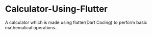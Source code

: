 # Calculator-Using-Flutter
A calculator which is made using flutter(Dart Coding) to perform basic mathematical operations..
